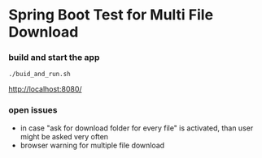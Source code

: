 # Spring Boot Test for Multi File Download

### build and start the app
`./buid_and_run.sh`


<http://localhost:8080/>


### open issues
* in case "ask for download folder for every file" is activated, than user might be asked very often
* browser warning for multiple file download